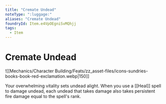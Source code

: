 ```yaml
---
title: "Cremate Undead"
noteType: ":luggage:"
aliases: "Cremate Undead"
foundryId: Item.e4VpOEgniSvMQhjj
tags:
  - Item
---
```


# Cremate Undead
![[Mechanics/Character Building/Feats/zz_asset-files/icons-sundries-books-book-red-exclamation.webp|150]]

Your overwhelming vitality sets undead alight. When you use a [[Heal]] spell to damage undead, each undead that takes damage also takes persistent fire damage equal to the spell's rank.
